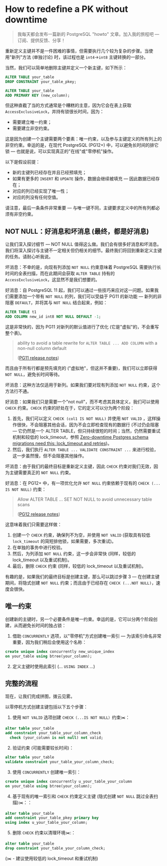 # How to redefine a PK without downtime

>我每天都会发布一篇新的 PostgreSQL "howto" 文章。加入我的旅程吧 — 订阅、提供反馈、分享！

重新定义主键并不是一件困难的事情，但需要执行几个较为复杂的步骤。当使用"新列"方法 (单独讨论) 时，该过程也是 `int4`->`int8` 主键转换的一部分。

当然，我们可以简单地删除主键并定义一个新主键，如下所示：

```sql
ALTER TABLE your_table
DROP CONSTRAINT your_table_pkey;

ALTER TABLE your_table
ADD PRIMARY KEY (new_column);
```

但这种直截了当的方式通常是个糟糕的主意，因为它会在表上获取 `AccessExclusiveLock`，并持有锁很长时间，因为：

- 需要建立唯一约束；
- 需要建立非空约束。

这是因为创建一个主键需要两个要素：唯一约束，以及参与主键定义的所有列上的非空约束。幸运的是，在现代 PostgreSQL (PG12+) 中，可以避免长时间的排它锁 — 也就是说，可以实现真正的"在线"或"零停机"操作。

以下是假设前提：

- 新的主键列已经存在并且已经预填充；
- 如果有更多的 `INSERT` 和 `UPDATE` 操作，数据会继续被填充 — 因此数据已经存在；
- 对应的列已经实现了唯一性；
- 对应的列没有任何空值。

请注意，最后一条条件非常重要 — 与唯一键不同，主键要求定义中的所有列都必须有非空约束。

## NOT NULL：好消息和坏消息 (最终，都是好消息)

让我们深入探讨细节 — NOT NULL 值得这么做。我们会有很多好消息和坏消息。我们将深入探讨与主键不一定相关但仍相关的细节。最终我们将回到重新定义主键的任务。请耐心听我说。

坏消息：不幸的是，向现有列添加 `NOT NULL` 约束意味着 PostgreSQL 需要执行长时间的全表扫描，而在此期间会获取 `ALTER TABLE` 持有的 `AccessExclusiveLock`，这显然不是我们想要的。

好消息：自 PostgreSQL 11 起，我们可以通过一些技巧来应对这一问题。如果我们需要添加一个带有 `NOT NULL` 的列，我们可以受益于 PG11 的新功能 — 新列的非阻塞 `DEFAULT`，并将其与 `NOT NULL` 结合起来，例如：

```sql
ALTER TABLE t1
ADD COLUMN new_id int8 NOT NULL DEFAULT -1;
```

这是非常快的，因为 PG11 对新列的默认值进行了优化 (它是"虚拟"的，不会重写整个表)。

>ability to avoid a table rewrite for `ALTER TABLE ... ADD COLUMN` with a non-null column default
>
>([PG11 release notes](https://postgresql.org/docs/release/11.0/))

而且由于所有行都是预先填充的 ("虚拟地"，但这并不重要)，我们可以立即获得 `NOT NULL`，避免长时间等待。

坏消息：这种方法仅适用于新列。如果我们要对现有列添加 `NOT NULL` 约束，这个方法行不通。

好消息：如果我们只是需要一个"not null"，而不考虑其具体定义，我们可以使用 `CHECK` 约束。`CHECK` 约束的好处在于，它的定义可以分为两个阶段：

1. 首先，我们可以定义 `CHECK (col1 IS NOT NULL)` 并使用 `NOT VALID` ，这样操作很快，不会阻塞其他会话，因为不会立即检查现有的数据行 (不过仍会阻塞 — 它仍然是一个 ALTER TABLE，但只持续很短的时间；当然，仍然需要重试机制和较低的 lock_timeout，参照 [Zero-downtime Postgres schema migrations need this: lock_timeout and retries](https://postgres.ai/blog/20210923-zero-downtime-postgres-schema-migrations-lock-timeout-and-retries))。
2. 然后，我们执行 `ALTER TABLE ... VALIDATE CONSTRAINT ...` 来进行校验，这一步虽然慢，但不会阻塞其他操作。

坏消息：由于我们的最终目标是重新定义主键，因此 `CHECK` 约束对我们无效，因为主键需要真正的 `NOT NULL` 约束。

好消息：在 PG12+ 中，有一项优化允许 `NOT NULL` 约束依赖于现有的 `CHECK (... IS NOT NULL)` 约束：

>Allow ALTER TABLE ... SET NOT NULL to avoid unnecessary table scans
>
>([PG12 release notes](https://postgresql.org/docs/release/12.0/))

这意味着我们只需要这样做：

1. 创建一个 `CHECK` 约束，确保列不为空，并使用 `NOT VALID`  (获取具有较低 `lock_timeout` 的简短排他锁，如果需要，多次重试)。
2. 在单独的事务中进行校验。
3. 然后，为列添加 `NOT NULL` 约束，这一步会非常快 (同样，较低的 lock_timeout 以及重试机制)。
4. 最后，删除 `CHECK` 约束 (同样，较低的 lock_timeout 以及重试机制)。

有趣的是，如果我们的最终目标是创建主键，那么可以跳过步骤 3 — 在创建主键期间，将隐式创建 `NOT NULL` 约束；而且由于已经存在 `CHECK (...NOT NULL)`，速度会很快。

## 唯一约束

创建新的主键时，另一个必要条件是唯一约束。幸运的是，它可以分两个阶段创建，从而避免长时间的独占锁：

1. 借助 `CONCURRENTLY` 选项，以"零停机"方式创建唯一索引 — 为该索引命名非常重要，因为我们稍后会使用这个名称：

```sql
create unique index concurrently new_unique_index
on your_table using btree(your_column);
```

2. 定义主键时使用此索引 (... `USING INDEX` ...)

## 完整的流程

现在，让我们完成拼图，拨云见雾。

以零停机方式创建主键包括以下五个步骤：

1. 使用 `NOT VALID` 选项创建 `CHECK（...IS NOT NULL）`约束✂️：

```sql
alter table your_table
add constraint your_table_your_column_check
  check (your_column is not null) not valid;
```

2. 验证约束 (可能需要较长时间)：

```sql
alter table your_table
validate constraint your_table_your_column_check;
```

3. 使用 `CONCURRENTLY` 创建唯一索引：

```sql
create unique index concurrently u_your_table_your_column
on your_table using btree(your_column);
```

4. 基于现有的唯一索引和 `CHECK` 约束定义主键 (隐式创建 `NOT NULL` 跳过全表扫描)✂️：：

```sql
alter table your_table
add constraint your_table_pkey primary key
using index u_your_table_your_column;
```

5. 删除 `CHECK` 约束以清理环境✂️:：

```sql
alter table your_table
drop constraint your_table_your_column_check;
```

(✂️ - 建议使用较低的 lock_timeout 和重试机制)